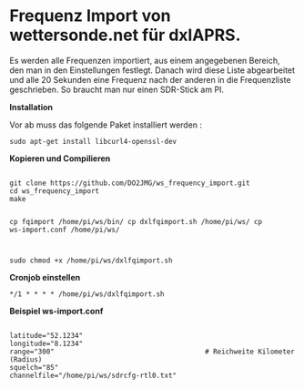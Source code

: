 # Frequenz Import von wettersonde.net für dxlAPRS.

Es werden alle Frequenzen importiert, aus einem angegebenen Bereich, den man in den Einstellungen festlegt. Danach wird diese Liste abgearbeitet und alle 20 Sekunden eine Frequenz nach der anderen in die Frequenzliste geschrieben. So braucht man nur einen SDR-Stick am PI.

<b>Installation</b>

Vor ab muss das folgende Paket installiert werden :

<code>sudo apt-get install libcurl4-openssl-dev</code>

<b>Kopieren und Compilieren</b>

<code>
git clone https://github.com/DO2JMG/ws_frequency_import.git
cd ws_frequency_import
make

cp fqimport /home/pi/ws/bin/
cp dxlfqimport.sh /home/pi/ws/
cp ws-import.conf /home/pi/ws/

sudo chmod +x /home/pi/ws/dxlfqimport.sh
</code>

<b>Cronjob einstellen</b>

<code>*/1 * * * * /home/pi/ws/dxlfqimport.sh</code>

<b>Beispiel ws-import.conf</b>

<code>
latitude="52.1234"                          
longitude="8.1234"
range="300"                                     # Reichweite Kilometer (Radius)
squelch="85"
channelfile="/home/pi/ws/sdrcfg-rtl0.txt"
</code>
